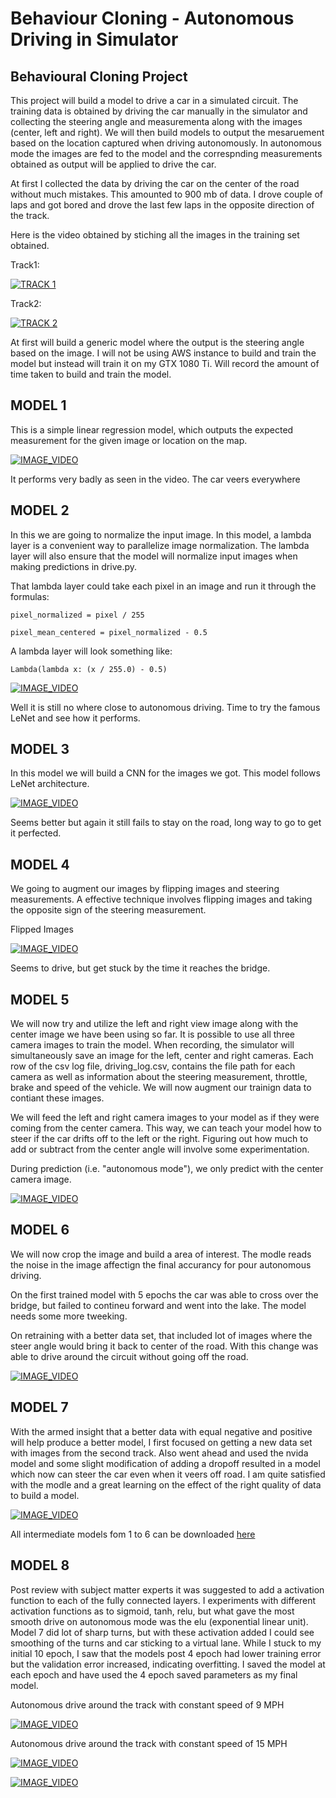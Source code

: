 # Behaviour Cloning - Autonomous Driving in Simulator
## Behavioural Cloning Project


[image1]: ./examples/model_drive.png "Model drive"

This project will build a model to drive a car in a simulated circuit. The training data is obtained by driving the car manually in the simulator and collecting the steering angle and measurementa along with the images (center, left and right). We will then build models to output the mesaruement based on the location captured when driving autonomously. In autonomous mode the images are fed to the model and the correspnding measurements obtained as output will be applied to drive the car.

At first I collected the data by driving the car on the center of the road without much mistakes. This amounted to 900 mb of data. I drove couple of laps and got bored and drove the last few laps in the opposite direction of the track.

Here is the video obtained by stiching all the images in the training set obtained.

Track1:

[![TRACK 1](https://img.youtube.com/vi/bIOxROYhmh0/1.jpg)](https://www.youtube.com/watch?v=bIOxROYhmh0)

Track2:

[![TRACK 2](https://img.youtube.com/vi/LRuZ5QlC0tk/1.jpg)](https://www.youtube.com/watch?v=LRuZ5QlC0tk)

At first will build a generic model where the output is the steering angle based on the image. I will not be using AWS instance to build and train the model but instead will train it on my GTX 1080 Ti. Will record the amount of time taken to build and train the model.

## MODEL 1

This is a simple linear regression model, which outputs the expected measurement for the given image or location on the map.

[![IMAGE_VIDEO](https://img.youtube.com/vi/E5XF0RpSkrI/1.jpg)](https://www.youtube.com/watch?v=E5XF0RpSkrI)

It performs very badly as seen in the video. The car veers everywhere

## MODEL 2

In this we are going to normalize the input image. In this model, a lambda layer is a convenient way to parallelize image normalization. The lambda layer will also ensure that the model will normalize input images when making predictions in drive.py.

That lambda layer could take each pixel in an image and run it through the formulas:
```
pixel_normalized = pixel / 255

pixel_mean_centered = pixel_normalized - 0.5
```
A lambda layer will look something like:
```
Lambda(lambda x: (x / 255.0) - 0.5)
```

[![IMAGE_VIDEO](https://img.youtube.com/vi/PHPITs18BjM/1.jpg)](https://www.youtube.com/watch?v=PHPITs18BjM)

Well it is still no where close to autonomous driving. Time to try the famous LeNet and see how it performs.

## MODEL 3

In this model we will build a CNN for the images we got. This model follows LeNet architecture.

[![IMAGE_VIDEO](https://img.youtube.com/vi/Zi3V4CIJxEo/1.jpg)](https://www.youtube.com/watch?v=Zi3V4CIJxEo)

Seems better but again it still fails to stay on the road, long way to go to get it perfected.

## MODEL 4

We going to augment our images by flipping images and steering measurements. A effective technique involves flipping images and taking the opposite sign of the steering measurement. 

Flipped Images

[![IMAGE_VIDEO](https://img.youtube.com/vi/cW4aDtf9W-g/1.jpg)](https://www.youtube.com/watch?v=cW4aDtf9W-g)

Seems to drive, but get stuck by the time it reaches the bridge.

## MODEL 5

We will now try and utilize the left and right view image along with the center image we have been using so far. It is  possible to use all three camera images to train the model. When recording, the simulator will simultaneously save an image for the left, center and right cameras. Each row of the csv log file, driving_log.csv, contains the file path for each camera as well as information about the steering measurement, throttle, brake and speed of the vehicle. We will now augment our trainign data to contiant these images.

We will feed the left and right camera images to your model as if they were coming from the center camera. This way, we can teach your model how to steer if the car drifts off to the left or the right. Figuring out how much to add or subtract from the center angle will involve some experimentation.

During prediction (i.e. "autonomous mode"), we only predict with the center camera image.

[![IMAGE_VIDEO](https://img.youtube.com/vi/YuEtP6lbjP0/1.jpg)](https://www.youtube.com/watch?v=YuEtP6lbjP0)

## MODEL 6

We will now crop the image and build a area of interest. The modle reads the noise in the image affectign the final accurancy for pour autonomous driving.

On the first trained model with 5 epochs the car was able to cross over the bridge, but failed to contineu forward and went into the lake. The model needs some more tweeking.

On retraining with a better data set, that included lot of images where the steer angle would bring it back to center of the road. With this change was able to drive around the circuit without going off the road.

[![IMAGE_VIDEO](https://img.youtube.com/vi/3gFvRcn0bko/1.jpg)](https://www.youtube.com/watch?v=3gFvRcn0bko)

## MODEL 7

With the armed insight that a better data with equal negative and positive will help produce a better model, I first focused on getting a new data set with images from the second track. 
Also went ahead and used the nvida model and some slight modification of adding a dropoff resulted in a model which now can steer the car even when it veers off road. I am quite satisfied with the modle and a great learning on the effect of the right quality of data to build a model.

[![IMAGE_VIDEO](https://img.youtube.com/vi/_tywEv0Vhno/1.jpg)](https://www.youtube.com/watch?v=_tywEv0Vhno)

All intermediate models fom 1 to 6 can be downloaded [here](https://drive.google.com/open?id=1idwEgE6L2gjdWh97g0cknD7WOlbrhOHS)

## MODEL 8

Post review with subject matter experts it was suggested to add a activation function to each of the fully connected layers. I experiments with different activation functions as to sigmoid, tanh, relu, but what gave the most smooth drive on autonomous mode was the elu (exponential linear unit). Model 7 did lot of sharp turns, but with these activation added I could see smoothing of the turns and car sticking to a virtual lane. While I stuck to my initial 10 epoch, I saw that the models post 4 epoch had lower training error but the validation error increased, indicating overfitting. I saved the model at each epoch and have used the 4 epoch saved parameters as my final model.

Autonomous drive around the track with constant speed of 9 MPH

[![IMAGE_VIDEO](https://img.youtube.com/vi/O6aZjh_V-II/1.jpg)](https://www.youtube.com/watch?v=O6aZjh_V-II)

Autonomous drive around the track with constant speed of 15 MPH 


[![IMAGE_VIDEO](https://img.youtube.com/vi/Uy9pEDzrLtU/1.jpg)](https://www.youtube.com/watch?v=Uy9pEDzrLtU)


[![IMAGE_VIDEO](https://img.youtube.com/vi/hnyZgaBFwic/1.jpg)](https://www.youtube.com/watch?v=hnyZgaBFwic)
